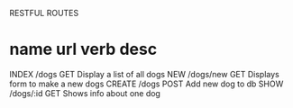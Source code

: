RESTFUL ROUTES

name		url			verb		desc
==========================================
INDEX		/dogs		GET		Display a list of all dogs
NEW			/dogs/new	GET		Displays form to make a new dogs
CREATE		/dogs		POST	Add new dog to db
SHOW		/dogs/:id	GET		Shows info about one dog